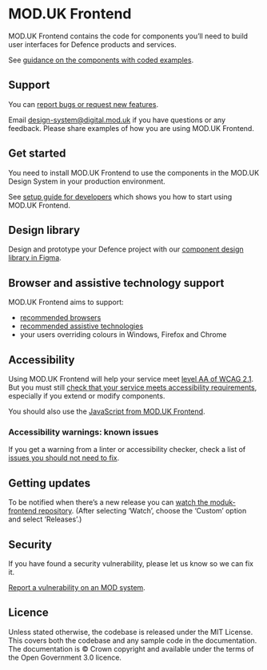 # MOD.UK Frontend

MOD.UK Frontend contains the code for components you’ll need to build user
interfaces for Defence products and services.

See
[guidance on the components with coded examples](https://design-system.service.mod.gov.uk/components/).

## Support

You can
[report bugs or request new features](https://github.com/defencedigital/moduk-frontend/issues/new/choose).

Email [design-system@digital.mod.uk](mailto:design-system@digital.mod.uk) if you
have questions or any feedback. Please share examples of how you are using
MOD.UK Frontend.

## Get started

You need to install MOD.UK Frontend to use the components in the MOD.UK Design
System in your production environment.

See
[setup guide for developers](https://design-system.service.mod.gov.uk/get-started/setup-guide-for-developers/)
which shows you how to start using MOD.UK Frontend.

## Design library

Design and prototype your Defence project with our
[component design library in Figma](https://design-system.dev.service.mod.gov.uk/get-started/design-library/).

## Browser and assistive technology support

MOD.UK Frontend aims to support:

- [recommended browsers](https://www.gov.uk/service-manual/technology/designing-for-different-browsers-and-devices#browsers-to-test-in)
- [recommended assistive technologies](https://www.gov.uk/service-manual/technology/testing-with-assistive-technologies#which-assistive-technologies-to-test-with)
- your users overriding colours in Windows, Firefox and Chrome

## Accessibility

Using MOD.UK Frontend will help your service meet
[level AA of WCAG 2.1](https://www.gov.uk/service-manual/helping-people-to-use-your-service/understanding-wcag).
But you must still
[check that your service meets accessibility requirements](https://www.gov.uk/service-manual/helping-people-to-use-your-service/making-your-service-accessible-an-introduction),
especially if you extend or modify components.

You should also use the
[JavaScript from MOD.UK Frontend](https://design-system.service.mod.gov.uk/get-started/setup-guide-for-developers/#5.-load-the-javascript).

### Accessibility warnings: known issues

If you get a warning from a linter or accessibility checker, check a list of
[issues you should not need to fix](https://github.com/alphagov/govuk-frontend/issues/1280#issuecomment-509588851).

## Getting updates

To be notified when there’s a new release you can
[watch the moduk-frontend repository](https://docs.github.com/en/account-and-profile/managing-subscriptions-and-notifications-on-github/setting-up-notifications/configuring-notifications#configuring-your-watch-settings-for-an-individual-repository).
(After selecting ‘Watch’, choose the ‘Custom’ option and select ‘Releases’.)

## Security

If you have found a security vulnerability, please let us know so we can fix it.

[Report a vulnerability on an MOD system](https://www.gov.uk/guidance/report-a-vulnerability-on-an-mod-system).

## Licence

Unless stated otherwise, the codebase is released under the MIT License. This
covers both the codebase and any sample code in the documentation. The
documentation is © Crown copyright and available under the terms of the Open
Government 3.0 licence.
